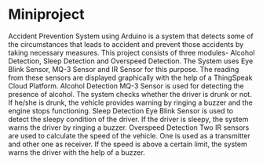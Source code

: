# Miniproject
Accident Prevention System using Arduino is a system that detects some of the circumstances that leads to accident and prevent those accidents by taking necessary measures. This project consists of three modules- Alcohol Detection, Sleep Detection and Overspeed Detection. The System uses Eye Blink Sensor, MQ-3 Sensor and IR Sensor for this purpose. The reading from these sensors are displayed graphically with the help of a ThingSpeak Cloud Platform.
Alcohol Detection
MQ-3 Sensor is used for detecting the presence of alcohol. The system checks whether the driver is drunk or not. If he/she is drunk, the vehicle provides warning by ringing a buzzer and the engine stops functioning. 
Sleep Detection
Eye Blink Sensor is used to detect the sleepy condition of the driver. If the driver is sleepy, the system warns the driver by ringing a buzzer. 
Overspeed Detection
Two IR sensors are used to calculate the speed of the vehicle. One is used as a transmitter and other one as receiver. If the speed is above a certain limit, the system warns the driver with the help of a buzzer. 

